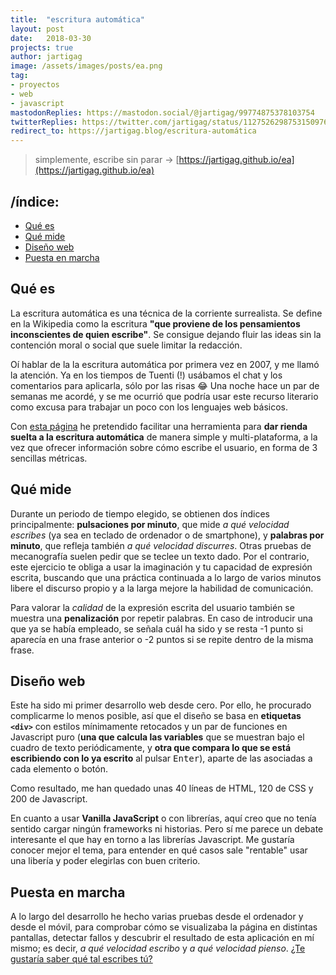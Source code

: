 ```yaml
---
title:  "escritura automática"
layout: post
date:   2018-03-30
projects: true
author: jartigag
image: /assets/images/posts/ea.png
tag:
- proyectos
- web
- javascript
mastodonReplies: https://mastodon.social/@jartigag/99774875378103754
twitterReplies: https://twitter.com/jartigag/status/1127526298753150976
redirect_to: https://jartigag.blog/escritura-automática
---
```


> simplemente, escribe sin parar →  [https://jartigag.github.io/ea](https://jartigag.github.io/ea)

## /índice:
- [Qué es](#qué-es)
- [Qué mide](#qué-mide)
- [Diseño web](#diseño-web)
- [Puesta en marcha](#puesta-en-marcha)

## Qué es

La escritura automática es una técnica de la corriente surrealista. Se define en la Wikipedia como la escritura **"que proviene de los pensamientos
inconscientes de quien escribe"**. Se consigue dejando fluir las ideas sin la contención moral o social que suele limitar la redacción.

Oí hablar de la la escritura automática por primera vez en 2007, y me llamó la atención. Ya en los tiempos de Tuenti (!) usábamos el chat y los
comentarios para aplicarla, sólo por las risas :joy: Una noche hace un par de semanas me acordé, y se me ocurrió que podría usar este recurso
literario como excusa para trabajar un poco con los lenguajes web básicos.

Con [esta página](https://jartigag.github.io/ea) he pretendido facilitar una herramienta para **dar rienda suelta a la escritura automática** de
manera simple y multi-plataforma, a la vez que ofrecer información sobre cómo escribe el usuario, en forma de 3 sencillas métricas.

## Qué mide

Durante un periodo de tiempo elegido, se obtienen dos índices principalmente: **pulsaciones por minuto**, que mide *a qué velocidad escribes* (ya sea
en teclado de ordenador o de smartphone), y **palabras por minuto**, que refleja también *a qué velocidad discurres*.  Otras pruebas de mecanografía
suelen pedir que se teclee un texto dado. Por el contrario, este ejercicio te obliga a usar la imaginación y tu capacidad de expresión escrita,
buscando que una práctica continuada a lo largo de varios minutos libere el discurso propio y a la larga mejore la habilidad de comunicación.

Para valorar la *calidad* de la expresión escrita del usuario también se muestra una **penalización** por repetir palabras.  En caso de introducir
una que ya se había empleado, se señala cuál ha sido y se resta -1 punto si aparecía en una frase anterior o -2 puntos si se repite dentro de la
misma frase.

## Diseño web

Este ha sido mi primer desarrollo web desde cero. Por ello, he procurado complicarme lo menos posible, así que el diseño se basa en **etiquetas
`<div>`** con estilos mínimamente retocados y un par de funciones en Javascript puro (**una que calcula las variables** que se muestran bajo el
cuadro de texto periódicamente, y **otra que compara lo que se está escribiendo con lo ya escrito** al pulsar <kbd>Enter</kbd>), aparte de las
asociadas a cada elemento o botón.

Como resultado, me han quedado unas 40 líneas de HTML, 120 de CSS y 200 de Javascript.

En cuanto a usar **Vanilla JavaScript** o con librerías, aquí creo que no tenía sentido cargar ningún frameworks ni historias. Pero sí me parece un
debate interesante el que hay en torno a las librerías Javascript. Me gustaría conocer mejor el tema, para entender en qué casos sale "rentable" usar
una libería y poder elegirlas con buen criterio.

## Puesta en marcha

A lo largo del desarrollo he hecho varias pruebas desde el ordenador y desde el móvil, para comprobar cómo se visualizaba la página en distintas
pantallas, detectar fallos y descubrir el resultado de esta aplicación en mí mismo; es decir, *a qué velocidad escribo* y *a qué velocidad pienso*.
[¿Te gustaría saber qué tal escribes tú?](https://jartigag.github.io/ea)
